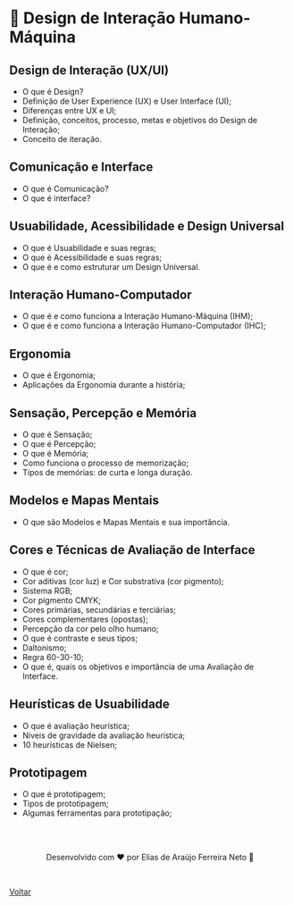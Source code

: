 # 🎨 Design de Interação Humano-Máquina

## Design de Interação (UX/UI)

- O que é Design?
- Definição de User Experience (UX) e User Interface (UI);
- Diferenças entre UX e UI;
- Definição, conceitos, processo, metas e objetivos do Design de Interação;
- Conceito de iteração.

## Comunicação e Interface

- O que é Comunicação?
- O que é interface?

## Usuabilidade, Acessibilidade e Design Universal

- O que é Usuabilidade e suas regras;
- O que é Acessibilidade e suas regras;
- O que é e como estruturar um Design Universal.

## Interação Humano-Computador

- O que é e como funciona a Interação Humano-Máquina (IHM);
- O que é e como funciona a Interação Humano-Computador (IHC);

## Ergonomia

- O que é Ergonomia;
- Aplicações da Ergonomia durante a história;

## Sensação, Percepção e Memória

- O que é Sensação;
- O que é Percepção;
- O que é Memória;
- Como funciona o processo de memorização;
- Tipos de memórias: de curta e longa duração.

## Modelos e Mapas Mentais

- O que são Modelos e Mapas Mentais e sua importância.

## Cores e Técnicas de Avaliação de Interface

- O que é cor;
- Cor aditivas (cor luz) e Cor substrativa (cor pigmento);
- Sistema RGB;
- Cor pigmento CMYK;
- Cores primárias, secundárias e terciárias;
- Cores complementares (opostas);
- Percepção da cor pelo olho humano;
- O que é contraste e seus tipos;
- Daltonismo;
- Regra 60-30-10;
- O que é, quais os objetivos e importância de uma Avaliação de Interface.

## Heurísticas de Usuabilidade

- O que é avaliação heurística;
- Níveis de gravidade da avaliação heurística;
- 10 heurísticas de Nielsen;

## Prototipagem

- O que é prototipagem;
- Tipos de prototipagem;
- Algumas ferramentas para prototipação;

<br>
<br>

<p align="center"> Desenvolvido com ❤ por Elias de Araújo Ferreira Neto 👋 <p>

<br>

<a href="../../">Voltar</a>
